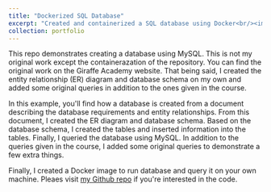 ```yaml
---
title: "Dockerized SQL Database"
excerpt: "Created and containerized a SQL database using Docker<br/><img src='/images/hackerrank-sql.png'>"
collection: portfolio
---
```


This repo demonstrates creating a database using MySQL. This is not my original work except the containerazation of the repository. You can find the original work on the Giraffe Academy website. That being said, I created the entity relationship (ER) diagram and database schema on my own and added some original queries in addition to the ones given in the course.

In this example, you'll find how a database is created from a document describing the database requirements and entity relationships. From this document, I created the ER diagram and database schema. Based on the database schema, I created the tables and inserted information into the tables. Finally, I queried the database using MySQL. In addition to the queries given in the course, I added some original queries to demonstrate a few extra things.

Finally, I created a Docker image to run database and query it on your own machine. Pleaes visit [my Github repo](https://github.com/kemalozalp/dockerized-SQL-database/blob/main/README.md) if you're interested in the code.